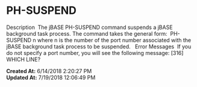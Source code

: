 # PH-SUSPEND 

Description  The jBASE PH-SUSPEND command suspends a jBASE background task process. The command takes the general form:  PH-SUSPEND n where n is the number of the port number associated with the jBASE background task process to be suspended.   Error Messages  If you do not specify a port number, you will see the following message: [316] WHICH LINE?   

**Created At:** 6/14/2018 2:20:27 PM  
**Updated At:** 7/19/2018 12:06:49 PM  

